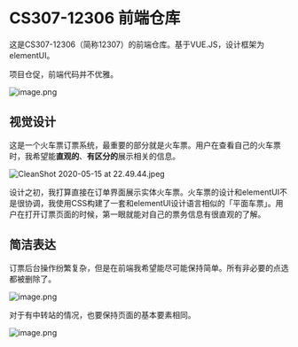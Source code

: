 # CS307-12306 前端仓库

这是CS307-12306（简称12307）的前端仓库。基于VUE.JS，设计框架为elementUI。

项目仓促，前端代码并不优雅。



![image.png](https://i.loli.net/2020/05/15/URTrM4HPNla2f93.png)




## 视觉设计

这是一个火车票订票系统，最重要的部分就是火车票。用户在查看自己的火车票时，我希望能**直观的**、**有区分的**展示相关的信息。

![CleanShot 2020-05-15 at 22.49.44.jpeg](https://i.loli.net/2020/05/15/RIeqSx4ghBMG1jF.jpg)

设计之初，我打算直接在订单界面展示实体火车票。火车票的设计和elementUI不是很协调，我使用CSS构建了一套和elementUI设计语言相似的「平面车票」。用户在打开订票页面的时候，第一眼就能对自己的票务信息有很直观的了解。



## 简洁表达

订票后台操作纷繁复杂，但是在前端我希望能尽可能保持简单。所有非必要的点选都被删除了。

![image.png](https://i.loli.net/2020/05/15/dKOJg3y5ArzZqS2.png)

对于有中转站的情况，也要保持页面的基本要素相同。

![image.png](https://i.loli.net/2020/05/15/JHRFgxWYEh7otIp.png)

